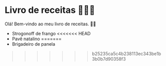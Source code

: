 # Livro de receitas 👨🏼‍🍳

Olá! Bem-vindo ao meu livro de receitas. 👋🏼

 - Strogonoff de frango
<<<<<<< HEAD
 - Pavê natalino
=======
 - Brigadeiro de panela
>>>>>>> b25235ca5c4b238113ec343be1b3b0b7d90358f3
